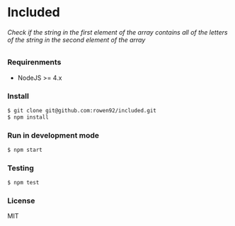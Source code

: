 # Included
###### Check if the string in the first element of the array contains all of the letters of the string in the second element of the array

### Requirenments
* NodeJS >= 4.x

### Install
```sh
$ git clone git@github.com:rowen92/included.git
$ npm install
```

### Run in development mode
```sh
$ npm start
```

### Testing
```sh
$ npm test
```

### License
MIT
